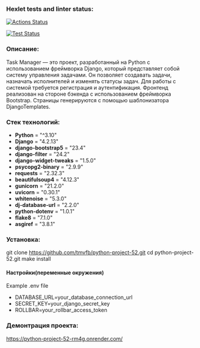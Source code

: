 ### Hexlet tests and linter status:

[![Actions Status](https://github.com/LuybovB/python-project-52/actions/workflows/hexlet-check.yml/badge.svg)](https://github.com/LuybovB/python-project-52/actions)

[![Test Status](https://github.com/LuybovB/python-project-52/actions/workflows/run_tests.yml/badge.svg)](https://github.com/LuybovB/python-project-52/actions/workflows/run_tests.yml)


### Описание:

Task Manager — это проект, разработанный на Python с использованием фреймворка Django, который представляет собой систему управления задачами. Он позволяет создавать задачи, назначать исполнителей и изменять статусы задач. Для работы с системой требуется регистрация и аутентификация.
Фронтенд реализован на стороне бэкенда с использованием фреймворка Bootstrap. Страницы генерируются с помощью шаблонизатора DjangoTemplates.


### Стек технологий:
* **Python** = "^3.10"
* **Django** = "4.2.13"
* **django-bootstrap5** = "23.4"
* **django-filter** = "24.2"
* **django-widget-tweaks** = "1.5.0"
* **psycopg2-binary** = "2.9.9"
* **requests** = "2.32.3"
* **beautifulsoup4** = "4.12.3"
* **gunicorn** = "21.2.0"
* **uvicorn** = "0.30.1"
* **whitenoise** = "5.3.0"
* **dj-database-url** = "2.2.0"
* **python-dotenv** = "1.0.1"
* **flake8** = "7.1.0"
* **asgiref** = "3.8.1"


### Установка:

git clone https://github.com/tmvfb/python-project-52.git
cd python-project-52.git
make install

#### Настройки(переменные окружения)

Example .env file

* DATABASE_URL=your_database_connection_url
* SECRET_KEY=your_django_secret_key
* ROLLBAR=your_rollbar_access_token

### Демонтрация проекта:
https://python-project-52-rm4g.onrender.com/
